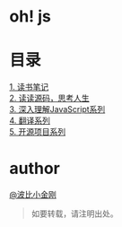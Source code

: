 # oh! js

# 目录

<a href="./读书笔记/README.md">1. 读书笔记</a><br/>
<a href="./读读源码，思考人生/README.md">2. 读读源码，思考人生</a><br/>
<a href="./深入理解JavaScript系列/README.md">3. 深入理解JavaScript系列</a><br/>
<a href="./翻译集/README.md">4. 翻译系列</a><br/>
<a href="./开源项目/README.md">5. 开源项目系列</a><br/>

# author

<a href="https://github.com/cbbfcd">@波比小金刚</a>
> 如要转载，请注明出处。